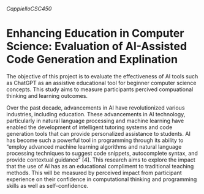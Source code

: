 ###### CappielloCSC450

# Enhancing Education in Computer Science: Evaluation of AI-Assisted Code Generation and Explination

The objective of this project is to evaluate the effectiveness of AI tools such as ChatGPT as an assistive educational tool for beginner computer science concepts. This study aims to measure participants percived compuational thinking and learning outcomes. 

Over the past decade, advancements in AI have revolutionized various industries, including education. These advancements in AI technology, particularly in natural language processing and machine learning have enabled the development of intelligent tutoring systems and code generation tools that can provide personalized assistance to students. AI has become such a powerful tool in programming through its ability to “employ advanced machine learning algorithms and natural language processing techniques to suggest code snippets, autocomplete syntax, and provide contextual guidance” [4]. This research aims to explore the impact that the use of AI has as an educational compliment to traditional teaching methods. This will be measured by perceived impact from participant experience on their confidence in computational thinking and programming skills as well as self-confidence. 
